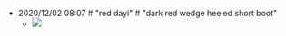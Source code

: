 - 2020/12/02 08:07 # "red dayi" # "dark red wedge heeled short boot"
    - ![](https://firebasestorage.googleapis.com/v0/b/firescript-577a2.appspot.com/o/imgs%2Fapp%2FXELiu-NovaKG%2FqG7HoRLSp4.png?alt=media&token=06784528-66b1-4063-b5b4-e3e55e9875e7)

